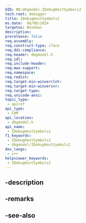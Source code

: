 ```yaml
---
UID: NN:dbgmodel.IDebugHostSymbols2
tech.root: debugger
title: IDebugHostSymbols2
ms.date:  08/08/2024
targetos: Windows
description: 
prerelease: false
req.assembly: 
req.construct-type: iface
req.ddi-compliance: 
req.header: dbgmodel.h
req.idl: 
req.include-header: 
req.max-support: 
req.namespace: 
req.redist: 
req.target-min-winverclnt: 
req.target-min-winversvr: 
req.target-type: 
req.unicode-ansi: 
topic_type:
 - apiref
api_type:
 - COM
api_location:
 - dbgmodel.h
api_name:
 - IDebugHostSymbols2
f1_keywords:
 - IDebugHostSymbols2
 - dbgmodel/IDebugHostSymbols2
dev_langs:
 - c++
helpviewer_keywords:
 - IDebugHostSymbols2
---
```


## -description

## -remarks

## -see-also

